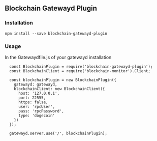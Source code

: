 ## Blockchain Gatewayd Plugin

### Installation

    npm install --save blockchain-gatewayd-plugin

### Usage

In the Gatewaydfile.js of your gatewayd installation

      const BlockchainPlugin = require('blockchain-gatewayd-plugin');
      const BlockchainClient = require('blockchain-monitor').Client;

      const blockchainPlugin = new BlockchainPlugin({
        gatewayd: gatewayd,
        blockchainClient: new BlockchainClient({
          host: '127.0.0.1',
          port: 22555,
          https: false,
          user: 'rpcUser',
          pass: 'rpcPassword',
          type: 'dogecoin'
        })
      }); 

      gatewayd.server.use('/', blockchainPlugin);


